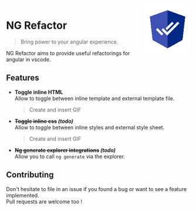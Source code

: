 <img src="ng-refactor.png" align="right" />  

# NG Refactor  
> Bring power to your angular experience.  

NG Refactor aims to provide useful refactorings for angular in vscode.

## Features
- **Toggle inline HTML**  
Allow to toggle between inline template and external template file.  
    > Create and insert GIF  

- **~~Toggle inline css~~ *(todo)***  
Allow to toggle between inline styles and external style sheet.  
    > Create and insert GIF  

- **~~Ng generate explorer integrations~~ *(todo)***  
Allow you to call `ng generate` via the explorer.

## Contributing  
Don't hesitate to file in an issue if you found a bug or want to see a feature implemented.  
Pull requests are welcome too !